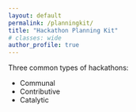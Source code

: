 ```yaml
---
layout: default
permalink: /planningkit/
title: "Hackathon Planning Kit"
# classes: wide
author_profile: true
---
```


Three common types of hackathons:
* Communal
* Contributive
* Catalytic
